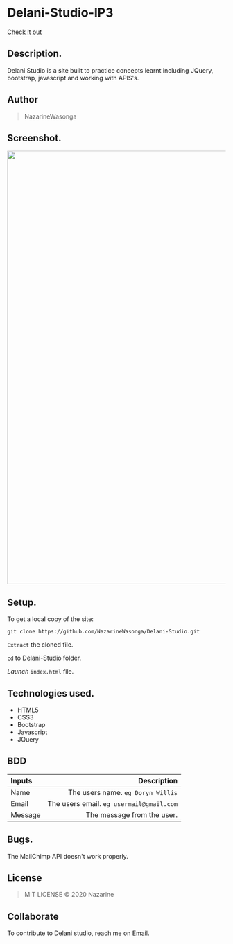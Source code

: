 # Delani-Studio-IP3
[Check it out](https://github.com/NazarineWasonga/Delani-Studio-IP3)
 ## Description.
Delani Studio is a site built to practice concepts learnt including JQuery, bootstrap, javascript and working with APIS's.

## Author
>NazarineWasonga

## Screenshot.
<img src="https://github.com/NazarineWasonga/Delani-Studio-IP-3/master/images/Screenshot" width="1000">

## Setup.
To get a local copy of the site:

`git clone https://github.com/NazarineWasonga/Delani-Studio.git`

`Extract` the cloned file.

`cd` to Delani-Studio folder.

*Launch* `index.html` file.

## Technologies used.
* HTML5
* CSS3
* Bootstrap
* Javascript
* JQuery

## BDD
| Inputs |  Description |
| :---         |          ---: |
| Name   | The users name. `eg Doryn Willis`|
| Email     | The users email. ``eg usermail@gmail.com``   |
| Message    | The message from the user.   |

## Bugs.
The MailChimp API doesn't work properly.

## License

>MIT LICENSE &copy; 2020 Nazarine

## Collaborate
To contribute to Delani studio, reach me on [Email](nazarinewasonga48@gmail.com).